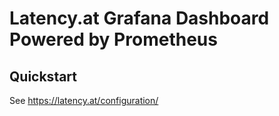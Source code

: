 # Latency.at Grafana Dashboard Powered by Prometheus
## Quickstart

See https://latency.at/configuration/

